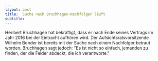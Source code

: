 ```yaml
---
layout: post
title:  Suche nach Bruchhagen-Nachfolger läuft
subtitle:  
---
```


Heribert Bruchhagen hat bekräftigt, dass er nach Ende seines Vertrags im Jahr 2016 bei der Eintracht aufhören wird. Der Aufsichtsratsvorsitzende Wilhelm Bender ist bereits mit der Suche nach einem Nachfolger betraut worden. Bruchhagen sagt jedoch: "Es ist nicht so einfach, jemanden zu finden, der die Felder abdeckt, die ich verantworte."


